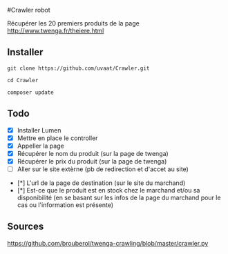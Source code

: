 #Crawler robot

Récupérer les 20 premiers produits de la page http://www.twenga.fr/theiere.html


## Installer

```
git clone https://github.com/uvaat/Crawler.git
```
```
cd Crawler
```
```
composer update
```

## Todo

* [x] Installer Lumen
* [x] Mettre en place le controller
* [x] Appeller la page
* [x] Récupérer le nom du produit (sur la page de twenga)
* [x] Récupérer le prix du produit (sur la page de twenga)
* [ ] Aller sur le site extèrne (pb de redirection et d'accet au site)
* [*] L'url de la page de destination (sur le site du marchand)
* [*] Est-ce que le produit est en stock chez le marchand et/ou sa disponibilité (en se basant sur les infos de la page du marchand pour le cas ou l'information est présente) 

## Sources


https://github.com/brouberol/twenga-crawling/blob/master/crawler.py
